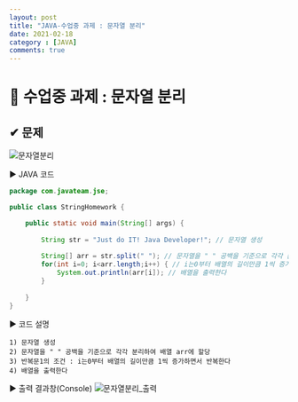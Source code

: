 ```yaml
---
layout: post
title: "JAVA-수업중 과제 : 문자열 분리"
date: 2021-02-18
category : [JAVA]
comments: true
---
```


# 🔶 수업중 과제 : 문자열 분리

## ✔ 문제
![문자열분리](https://user-images.githubusercontent.com/65608960/108331852-85851000-7212-11eb-976f-68597ff3f0c1.JPG)

▶ JAVA 코드 

```java
package com.javateam.jse;

public class StringHomework {

    public static void main(String[] args) {
        
        String str = "Just do IT! Java Developer!"; // 문자열 생성
        
        String[] arr = str.split(" "); // 문자열을 " " 공백을 기준으로 각각 분리하여 배열 arr에 할당
        for(int i=0; i<arr.length;i++) { // i는0부터 배열의 길이만큼 1씩 증가하면서 반복한다
            System.out.println(arr[i]); // 배열을 출력한다
        }
        
    }
}
```
▶ 코드 설명 

    1) 문자열 생성
    2) 문자열을 " " 공백을 기준으로 각각 분리하여 배열 arr에 할당
	3) 반복문1의 조건 : i는0부터 배열의 길이만큼 1씩 증가하면서 반복한다
	4) 배열을 출력한다

▶ 출력 결과창(Console)
![문자열분리_출력](https://user-images.githubusercontent.com/65608960/108331845-8453e300-7212-11eb-9087-ea47644c5392.JPG)

